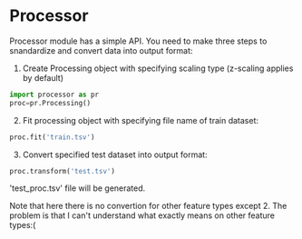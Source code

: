 # Processor
Processor module has a simple API. You need to make three steps to snandardize and convert data into output format:
1. Create Processing object with specifying scaling type (z-scaling applies by default)

```python
import processor as pr
proc=pr.Processing()
```
    
2. Fit processing object with specifying file name of train dataset:

```python
proc.fit('train.tsv')
```

3. Convert specified test dataset into output format:

```python
proc.transform('test.tsv')
```

'test_proc.tsv' file will be generated.

Note that here there is no convertion for other feature types except 2. The problem is that I can't understand what exactly means on other feature types:(
